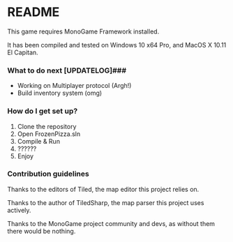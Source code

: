# README #

This game requires MonoGame Framework installed.

It has been compiled and tested on Windows 10 x64 Pro, and MacOS X 10.11 El Capitan.

### What to do next [UPDATELOG]###
- Working on Multiplayer protocol (Argh!)
- Build inventory system (omg)

### How do I get set up? ###

1. Clone the repository
2. Open FrozenPizza.sln
3. Compile & Run
4. ??????
5. Enjoy

### Contribution guidelines ###

Thanks to the editors of Tiled, the map editor this project relies on.

Thanks to the author of TiledSharp, the map parser this project uses actively.

Thanks to the MonoGame project community and devs, as without them there would be nothing.

